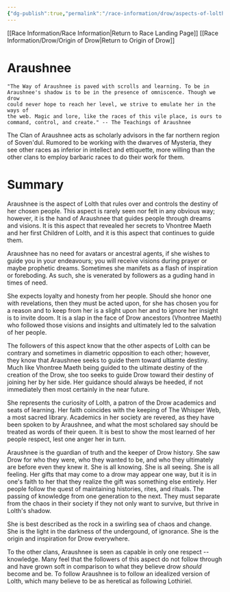 ```yaml
---
{"dg-publish":true,"permalink":"/race-information/drow/aspects-of-lolth/araushnee/","dgHomeLink":true,"dgPassFrontmatter":false}
---
```


[[Race Information/Race Information|Return to Race Landing Page]]
[[Race Information/Drow/Origin of Drow|Return to Origin of Drow]]
# Araushnee
	"The Way of Araushnee is paved with scrolls and learning. To be in 
	Araushnee's shadow is to be in the presence of omniscence. Though we drow 
	could never hope to reach her level, we strive to emulate her in the ways of 
	the web. Magic and lore, like the races of this vile place, is ours to 
	command, control, and create." -- The Teachings of Araushnee

The Clan of Araushnee acts as scholarly advisors in the far northern region of Soven'dul. Rumored to be working with the dwarves of Mysteria, they see other races as inferior in intellect and ettiquette, more willing than the other clans to employ barbaric races to do their work for them. 

# Summary

Araushnee is the aspect of Lolth that rules over and controls the destiny of her chosen people. This aspect is rarely seen nor felt in any obvious way; however, it is the hand of Araushnee that guides people through dreams and visions. It is this aspect that revealed her secrets to Vhontree Maeth and her first Children of Lolth, and it is this aspect that continues to guide them. 

Araushnee has no need for avatars or ancestral agents, if she wishes to guide you in your endeavours; you will receive visions during prayer or maybe prophetic dreams. Sometimes she manifets as a flash of inspiration or foreboding. As such, she is venerated by followers as a guding hand in times of need. 

She expects loyalty and honesty from her people. Should she honor one with revelations, then they must be acted upon, for she has chosen you for a reason and to keep from her is a slight upon her and to ignore her insight is to invite doom. It is a slap in the face of Drow ancestors (Vhontree Maeth) who followed those visions and insights and ultimately led to the salvation of her people. 

The followers of this aspect know that the other aspects of Lolth can be contrary and sometimes in diametric opposition to each other; however, they know that Araushnee seeks to guide them toward ultiamte destiny. Much like Vhontree Maeth being guided to the ultimate destiny of the creation of the Drow, she too seeks to guide Drow toward their destiny of joining her by her side. Her guidance should always be heeded, if not immediately then most certainly in the near future. 

She represents the curiosity of Lolth, a patron of the Drow academics and seats of learning. Her faith coincides with the keeping of The Whisper Web, a most sacred library. Academics in her society are revered, as they have been spoken to by Araushnee, and what the most scholared say should be treated as words of their queen. It is best to show the most learned of her people respect, lest one anger her in turn. 

Araushnee is the guardian of truth and the keeper of Drow history. She saw Drow for who they were, who they wanted to be, and who they ultimately are before even they knew it. She is all knowing. She is all seeing. She is all feeling. Her gifts that may come to a drow may appear one way, but it is in one's faith to her that they realize the gift was something else entirely. Her people follow the quest of maintaining histories, rites, and rituals. The passing of knowledge from one generation to the next. They must separate from the chaos in their society if they not only want to survive, but thrive in Lolth's shadow. 

She is best described as the rock in a swirling sea of chaos and change. She is the light in the darkness of the undergound, of ignorance. She is the origin and inspiration for Drow everywhere. 

To the other clans, Araushnee is seen as capable in only one respect -- knowledge. Many feel that the followers of this aspect do not follow through and have grown soft in comparison to what they believe drow *should* become and be. To follow Araushnee is to follow an idealized version of Lolth, which many believe to be as heretical as following Lothiriel. 
